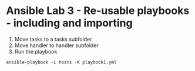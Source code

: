 # Ansible Lab 3 - Re-usable playbooks - including and importing

1. Move tasks to a tasks subfolder
2. Move handler to handler subfolder
3. Run the playbook

``` shell
ansible-playbook -i hosts -K playbook1.yml
```